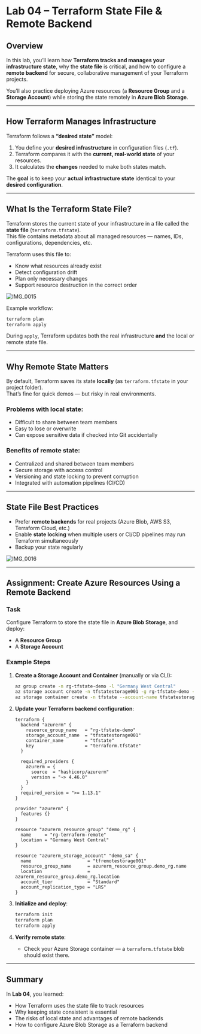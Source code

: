# Lab 04 – Terraform State File & Remote Backend

## Overview

In this lab, you’ll learn how **Terraform tracks and manages your infrastructure state**, why the **state file** is critical, and how to configure a **remote backend** for secure, collaborative management of your Terraform projects.

You’ll also practice deploying Azure resources (a **Resource Group** and a **Storage Account**) while storing the state remotely in **Azure Blob Storage**.

---

## How Terraform Manages Infrastructure

Terraform follows a **“desired state”** model:

1. You define your **desired infrastructure** in configuration files (`.tf`).
2. Terraform compares it with the **current, real-world state** of your resources.
3. It calculates the **changes** needed to make both states match.

The **goal** is to keep your **actual infrastructure state** identical to your **desired configuration**.

---

## What Is the Terraform State File?

Terraform stores the current state of your infrastructure in a file called the **state file** (`terraform.tfstate`).  
This file contains metadata about all managed resources — names, IDs, configurations, dependencies, etc.

Terraform uses this file to:
- Know what resources already exist  
- Detect configuration drift  
- Plan only necessary changes  
- Support resource destruction in the correct order

![IMG_0015](https://github.com/user-attachments/assets/35b4270e-dd68-44a8-ad55-66c46eda8441)

Example workflow:

```bash
terraform plan
terraform apply
```

During `apply`, Terraform updates both the real infrastructure **and** the local or remote state file.

---

## Why Remote State Matters

By default, Terraform saves its state **locally** (as `terraform.tfstate` in your project folder).  
That’s fine for quick demos — but risky in real environments.

### Problems with local state:
- Difficult to share between team members  
- Easy to lose or overwrite  
- Can expose sensitive data if checked into Git accidentally  

### Benefits of remote state:
- Centralized and shared between team members  
- Secure storage with access control  
- Versioning and state locking to prevent corruption  
- Integrated with automation pipelines (CI/CD)

---

## State File Best Practices

- Prefer **remote backends** for real projects (Azure Blob, AWS S3, Terraform Cloud, etc.)  
- Enable **state locking** when multiple users or CI/CD pipelines may run Terraform simultaneously  
- Backup your state regularly

![IMG_0016](https://github.com/user-attachments/assets/6b014983-1396-4531-8d8c-0644cbcfd94e)

---

## Assignment: Create Azure Resources Using a Remote Backend

### Task

Configure Terraform to store the state file in **Azure Blob Storage**, and deploy:
- A **Resource Group**
- A **Storage Account**

### Example Steps

1. **Create a Storage Account and Container** (manually or via CLI):
   ```bash
   az group create -n rg-tfstate-demo -l "Germany West Central"
   az storage account create -n tfstatestorage001 -g rg-tfstate-demo -l "Germany West Central" --sku Standard_LRS
   az storage container create -n tfstate --account-name tfstatestorage001
   ```

2. **Update your Terraform backend configuration**:
   ```hcl
   terraform {
     backend "azurerm" {
       resource_group_name   = "rg-tfstate-demo"
       storage_account_name  = "tfstatestorage001"
       container_name        = "tfstate"
       key                   = "terraform.tfstate"
     }

     required_providers {
       azurerm = {
         source  = "hashicorp/azurerm"
         version = "~> 4.46.0"
       }
     }
     required_version = ">= 1.13.1"
   }

   provider "azurerm" {
     features {}
   }

   resource "azurerm_resource_group" "demo_rg" {
     name     = "rg-terraform-remote"
     location = "Germany West Central"
   }

   resource "azurerm_storage_account" "demo_sa" {
     name                     = "tfremotestorage001"
     resource_group_name      = azurerm_resource_group.demo_rg.name
     location                 = azurerm_resource_group.demo_rg.location
     account_tier             = "Standard"
     account_replication_type = "LRS"
   }
   ```

3. **Initialize and deploy**:
   ```bash
   terraform init
   terraform plan
   terraform apply
   ```

4. **Verify remote state**:
   - Check your Azure Storage container — a `terraform.tfstate` blob should exist there.

---

## Summary

In **Lab 04**, you learned:
- How Terraform uses the state file to track resources  
- Why keeping state consistent is essential  
- The risks of local state and advantages of remote backends  
- How to configure Azure Blob Storage as a Terraform backend
